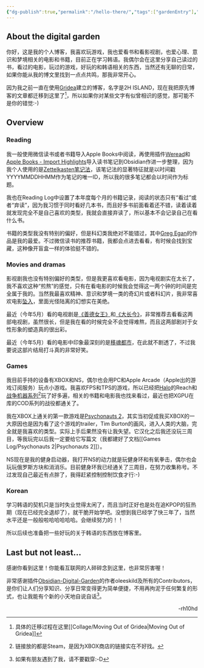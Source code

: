 ```yaml
---
{"dg-publish":true,"permalink":"/hello-there/","tags":["gardenEntry"],"created":"2025-06-05T11:40:31.949+08:00"}
---
```


## About the digital garden

你好，这是我的个人博客，我喜欢玩游戏，我也爱看书和看影视剧，也爱心理、意识和梦境相关的电影和书籍，目前正在学习韩语。我偶尔会在这里分享自己读过的书，看过的电影，玩过的游戏，好玩的和韩语相关的东西，当然还有无聊的日常，如果你能从我的博文里找到一点点共鸣，那我非常开心。

因为我之前一直在使用[Gridea](https://github.com/getgridea/gridea)建立的博客，名字是2H ISLAND，现在我把原先博客的文章都迁移到这里了[^1]，所以如果你对某些文字有似曾相识的感觉，那可能不是你的错觉:-)

## Overview

### Reading

我一般使用微信读书或者书籍导入Apple Books中阅读，再使用插件[Weread](https://github.com/zhaohongxuan/obsidian-weread-plugin)和[Apple Books - Import Highlights](https://github.com/bandantonio/obsidian-apple-books-highlights-plugin)导入读书笔记到Obsidian作进一步整理，因为我个人使用的是[Zettelkasten笔记法](https://zettelkasten.de/overview/)，该笔记法的显著特征就是以时间戳YYYYMMDDHHMM作为笔记的唯一ID，所以我的很多笔记都会以时间作为标题。

我也在Reading Log中设置了本年度每个月的书籍记录，阅读的状态只有“看过”或者“弃读”，因为我习惯于同时看好几本书，而且好多书前面看着还不错，读着读着就发现完全不是自己喜欢的类型，我就会直接弃读了，所以基本不会记录自己在看什么书。

书籍的类型我没有特别的偏好，但是科幻类我绝对不能错过，其中[Greg Egan](https://www.gregegan.net)的作品是我的最爱。不过微信读书的推荐书籍，我都会点进去看看，有时候会找到宝藏，这种像开盲盒一样的体验挺不错的。

### Movies and dramas

影视剧我也没有特别偏好的类型，但是我更喜欢看电影，因为电视剧实在太长了，我不喜欢这种“煎熬”的感觉，只有在看电影的时候我会觉得这一两个钟的时间是完全属于我的。当然我最喜欢精神、意识和梦境一类的奇幻片或者科幻片，我非常喜欢电影[坠入](https://zh.wikipedia.org/zh-hk/坠入)，里面光怪陆离的幻想实在美绝。

最近（今年5月）看的电视剧是[《善德女王》](https://zh.wikipedia.org/zh-hk/善德女王_(韓國電視劇))和[《大长今》](https://zh.wikipedia.org/zh-tw/大長今_(電視劇))，非常推荐去看看这两部电视剧，虽然很长，但是我在看的时候完全不会觉得难熬，而且这两部剧对于女性形象的塑造真的很出彩。

最近（今年5月）看的电影中印象最深刻的是[移魂都市](https://www.imdb.com/title/tt0118929/)，在此就不剧透了，不过我要说这部片结局打斗真的非常好笑。

### Games

我目前手持的设备有XBOX和NS，偶尔也会用PC和Apple Arcade（Apple出的游戏订阅服务）玩点小游戏。我喜欢FPS和TPS的游戏，所以已经把[Halo](https://store.steampowered.com/app/976730/Halo_The_Master_Chief_Collection/)的Reach和[战争机器系列](https://store.steampowered.com/search/?developer=The%20Coalition)[^2]玩了好多遍，相关的书籍和电影我也找来看过，最近也把XGPU在库的COD系列的战役都通关了。

我在XBOX上通关的第一款游戏是[Psychonauts 2](https://store.steampowered.com/app/607080/Psychonauts_2/)，其实当初促成我买XBOX的一大原因也是因为看了这个游戏的trailer，Tim Burton的画风，进入人类的大脑，完全就是我喜欢的类型。实际上手后果然没有让我失望。它汉化之后我还没玩三周目，等我玩完以后我一定要给它写篇文（我都建好了文档[[Games Log/Psychonauts 2\|Psychonauts 2]]）。

NS现在是我的健身启动器，我打开NS的动力就是玩健身环和有氧拳击，偶尔也会玩玩俄罗斯方块和消消乐。目前健身环我已经通关了三周目，在努力收集称号。不过发现自己最近有点胖了，我得赶紧控制控制饮食才行:-)

### Korean

学习韩语的契机只是当时失业觉得太闲了，而且当时正好也是处在追KPOP的狂热期（现在已经完全退却了），就干脆开始学吧。没想到我已经学了快三年了，当然水平还是一般般啦哈哈哈哈哈。会继续努力的！！

所以后续也准备把一些好玩的关于韩语的东西放在博客里。

## Last but not least...

感谢你看到这里！你能看互联网的人碎碎念到这里，也非常厉害喔！

非常感谢插件[Obsidian-Digital-Garden](https://github.com/oleeskild/obsidian-digital-garden)的作者oleeskild及所有的Contributors，是你们让人们分享知识、分享日常变得更为简单便捷，不用再拘泥于任何繁复的形式，也让我能有个新的小天地自说自话[^3]。

<div style="text-align: right;">-rh10hd</div>

[^1]: 具体的迁移过程在这里[[Collage/Moving Out of Gridea\|Moving Out of Gridea]]
[^2]: 链接放的都是Steam，是因为XBOX商店的链接实在不好找。
[^3]: 如果有朋友遇到了我，请不要戳穿:-D